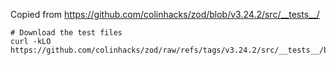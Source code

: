 Copied from https://github.com/colinhacks/zod/blob/v3.24.2/src/__tests__/

```shell
# Download the test files
curl -kLO https://github.com/colinhacks/zod/raw/refs/tags/v3.24.2/src/__tests__/bigint.test.ts
```

